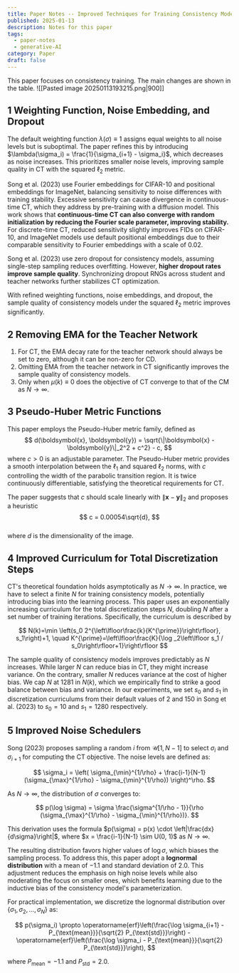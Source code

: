 ```yaml
---
title: Paper Notes -- Improved Techniques for Training Consistency Models
published: 2025-01-13
description: Notes for this paper
tags:
  - paper-notes
  - generative-AI
category: Paper
draft: false
---
```

This paper focuses on consistency training. The main changes are shown in the table.
![[Pasted image 20250113193215.png|900]]
## 1 Weighting Function, Noise Embedding, and Dropout

The default weighting function $\lambda(\sigma) \equiv 1$ assigns equal weights to all noise levels but is suboptimal. The paper refines this by introducing $\lambda(\sigma_i) = \frac{1}{\sigma_{i+1} - \sigma_i}$, which decreases as noise increases. This prioritizes smaller noise levels, improving sample quality in CT with the squared $\ell_2$ metric.

Song et al. (2023) use Fourier embeddings for CIFAR-10 and positional embeddings for ImageNet, balancing sensitivity to noise differences with training stability. Excessive sensitivity can cause divergence in continuous-time CT, which they address by pre-training with a diffusion model. This work shows that **continuous-time CT can also converge with random initialization by reducing the Fourier scale parameter, improving stability.** For discrete-time CT, reduced sensitivity slightly improves FIDs on CIFAR-10, and ImageNet models use default positional embeddings due to their comparable sensitivity to Fourier embeddings with a scale of 0.02.

Song et al. (2023) use zero dropout for consistency models, assuming single-step sampling reduces overfitting. However, **higher dropout rates improve sample quality**. Synchronizing dropout RNGs across student and teacher networks further stabilizes CT optimization.

With refined weighting functions, noise embeddings, and dropout, the sample quality of consistency models under the squared $\ell_2$ metric improves significantly.

## 2 Removing EMA for the Teacher Network
1. For CT, the EMA decay rate for the teacher network should always be set to zero, although it can be non-zero for CD. 
2. Omitting EMA from the teacher network in CT significantly improves the sample quality of consistency models.
3. Only when $\mu(k) \equiv 0$ does the objective of CT converge to that of the CM as $N \to \infty$.

## 3 Pseudo-Huber Metric Functions

This paper employs the Pseudo-Huber metric family, defined as  
$$  
d(\boldsymbol{x}, \boldsymbol{y}) = \sqrt{\|\boldsymbol{x} - \boldsymbol{y}\|_2^2 + c^2} - c,  
$$ 
where $c > 0$ is an adjustable parameter. The Pseudo-Huber metric provides a smooth interpolation between the $\ell_1$ and squared $\ell_2$ norms, with $c$ controlling the width of the parabolic transition region. It is twice continuously differentiable, satisfying the theoretical requirements for CT.

The paper suggests that $c$ should scale linearly with $\|\boldsymbol{x} - \boldsymbol{y}\|_2$ and proposes a heuristic  
$$  
c = 0.00054\sqrt{d},  
$$  
where $d$ is the dimensionality of the image.

## 4 Improved Curriculum for Total Discretization Steps

CT's theoretical foundation holds asymptotically as $N \rightarrow \infty$. In practice, we have to select a finite $N$ for training consistency models, potentially introducing bias into the learning process. This paper uses an exponentially increasing curriculum for the total discretization steps $N$, doubling $N$ after a set number of training iterations. Specifically, the curriculum is described by

$$
N(k)=\min \left(s_0 2^{\left\lfloor\frac{k}{K^{\prime}}\right\rfloor}, s_1\right)+1, \quad K^{\prime}=\left\lfloor\frac{K}{\log _2\left\lfloor s_1 / s_0\right\rfloor+1}\right\rfloor
$$

 The sample quality of consistency models improves predictably as $N$ increases. While larger $N$ can reduce bias in CT, they might increase variance. On the contrary, smaller $N$ reduces variance at the cost of higher bias. We cap $N$ at 1281 in $N(k)$, which we empirically find to strike a good balance between bias and variance. In our experiments, we set $s_0$ and $s_1$ in discretization curriculums from their default values of 2 and 150 in Song et al. (2023) to $s_0=10$ and $s_1=1280$ respectively.
## 5 Improved Noise Schedulers

Song (2023) proposes sampling a random $i$ from $\mathcal{U}[1, N-1]$ to select $\sigma_i$ and $\sigma_{i+1}$ for computing the CT objective. The noise levels are defined as:

$$
\sigma_i = \left( \sigma_{\min}^{1/\rho} + \frac{i-1}{N-1} (\sigma_{\max}^{1/\rho} - \sigma_{\min}^{1/\rho}) \right)^\rho.
$$

As $N \to \infty$, the distribution of $\sigma$ converges to:

$$
p(\log \sigma) = \sigma \frac{\sigma^{1/\rho - 1}}{\rho (\sigma_{\max}^{1/\rho} - \sigma_{\min}^{1/\rho})}.
$$

This derivation uses the formula $p(\sigma) = p(x) \cdot \left|\frac{dx}{d\sigma}\right|$, where $x = \frac{i-1}{N-1} \sim U(0, 1)$ as $N \to \infty$.

The resulting distribution favors higher values of $\log \sigma$, which biases the sampling process. To address this, this paper adopt a **lognormal distribution** with a mean of $-1.1$ and standard deviation of $2.0$. This adjustment reduces the emphasis on high noise levels while also moderating the focus on smaller ones, which benefits learning due to the inductive bias of the consistency model's parameterization.

For practical implementation, we discretize the lognormal distribution over $\{\sigma_1, \sigma_2, \ldots, \sigma_N\}$ as:

$$
p(\sigma_i) \propto \operatorname{erf}\left(\frac{\log \sigma_{i+1} - P_{\text{mean}}}{\sqrt{2} P_{\text{std}}}\right) - \operatorname{erf}\left(\frac{\log \sigma_i - P_{\text{mean}}}{\sqrt{2} P_{\text{std}}}\right),
$$

where $P_{\text{mean}} = -1.1$ and $P_{\text{std}} = 2.0$. 
